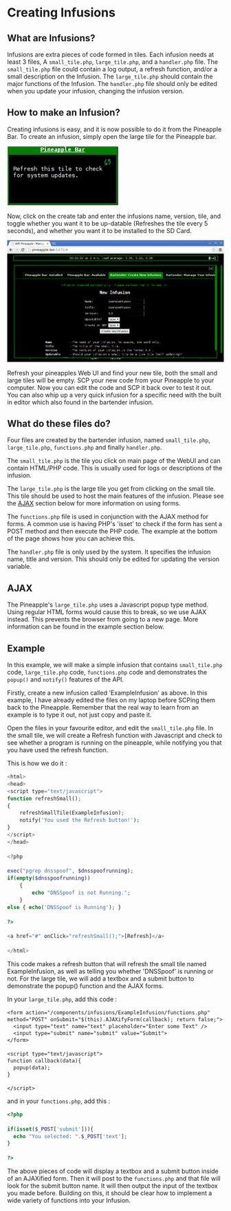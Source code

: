# Creating Infusions

## What are Infusions?

Infusions are extra pieces of code formed in tiles. Each infusion needs at least 3 files, A `small_tile.php`, `large_tile.php`, and a `handler.php` file. The `small_tile.php` file could contain a log output, a refresh function, and/or a small description on the Infusion. The `large_tile.php` should contain the major functions of the Infusion. The `handler.php` file should only be edited when you update your infusion, changing the infusion version.

## How to make an Infusion?
Creating infusions is easy, and it is now possible to do it from the Pineapple Bar. To create an infusion, simply open the large tile for the Pineapple bar.

![](imgs/create_infusions1.png)

Now, click on the create tab and enter the infusions name, version, tile, and toggle whether you want it to be up-datable (Refreshes the tile every 5 seconds), and whether you want it to be installed to the SD Card.

![](imgs/create_infusions2.png)

Refresh your pineapples Web UI and find your new tile, both the small and large tiles will be empty. SCP your new code from your Pineapple to your computer. Now you can edit the code and SCP it back over to test it out. You can also whip up a very quick infusion for a specific need with the built in editor which also found in the bartender infusion.

## What do these files do?

Four files are created by the bartender infusion, named `small_tile.php`, `large_tile.php`, `functions.php` and finally `handler.php`.

The `small_tile.php` is the tile you click on main page of the WebUI and can contain HTML/PHP code. This is usually used for logs or descriptions of the infusion.

The `large_tile.php` is the large tile you get from clicking on the small tile. This tile should be used to host the main features of the infusion. Please see the [AJAX](http://wiki.wifipineapple.com/#!creating_infusions.md#AJAX) section below for more information on using forms.

The `functions.php` file is used in conjunction with the AJAX method for forms. A common use is having PHP's 'isset' to check if the form has sent a POST method and then execute the PHP code. The example at the bottom of the page shows how you can achieve this.

The `handler.php` file is only used by the system. It specifies the infusion name, title and version. This should only be edited for updating the version variable.

## AJAX

The Pineapple's `large_tile.php` uses a Javascript popup type method. Using regular HTML forms would cause this to break, so we use AJAX instead. This prevents the browser from going to a new page. More information can be found in the example section below.

## Example

In this example, we will make a simple infusion that contains `small_tile.php` code, `large_tile.php` code, `functions.php` code and demonstrates the `popup()` and `notify()` features of the API.

Firstly, create a new infusion called 'ExampleInfusion' as above. In this example, I have already edited the files on my laptop before SCPing them back to the Pineapple. Remember that the real way to learn from an example is to type it out, not just copy and paste it.

Open the files in your favourite editor, and edit the `small_tile.php` file. In the small tile, we will create a Refresh function with Javascript and check to see whether a program is running on the pineapple, while notifying you that you have used the refresh function.

This is how we do it :

```php
<html>
<head>
<script type="text/javascript">
function refreshSmall();
{
	refreshSmallTile(ExampleInfusion);
	notify('You used the Refresh button!');
}
</script>
</head>

<?php

exec("pgrep dnsspoof", $dnsspoofrunning);
if(empty($dnsspoofrunning))
	{
		echo "DNSSpoof is not Running.";
	}
else { echo('DNSSpoof is Running'); }

?>

<a href="#" onClick="refreshSmall();">[Refresh]</a>

</html>
```

This code makes a refresh button that will refresh the small tile named ExampleInfusion, as well as telling you whether 'DNSSpoof' is running or not. For the large tile, we will add a textbox and a submit button to demonstrate the popup() function and the AJAX forms.

In your `large_tile.php`, add this code :

```
<form action="/components/infusions/ExampleInfusion/functions.php" method="POST" onSubmit="$(this).AJAXifyForm(callback); return false;">
  <input type="text" name="text" placeholder="Enter some Text" />
  <input type="submit" name="submit" value="Submit">
</form>

<script type="text/javascript">
function callback(data){
  popup(data);
}

</script>
```
and in your `functions.php`, add this :

```php
<?php

if(isset($_POST['submit'])){
  echo "You selected: ".$_POST['text'];
}

?>
```

The above pieces of code will display a textbox and a submit button inside of an AJAXified form. Then it will post to the `functions.php` and that file will look for the submit button name. It will then output the input of the textbox you made before. Building on this, it should be clear how to implement a wide variety of functions into your Infusion.